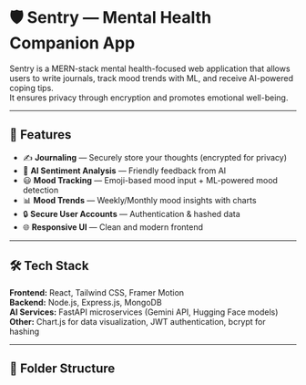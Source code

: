 # 🛡️ Sentry — Mental Health Companion App

Sentry is a MERN-stack mental health-focused web application that allows users to write journals, track mood trends with ML, and receive AI-powered coping tips.  
It ensures privacy through encryption and promotes emotional well-being.

---

## 📌 Features
- ✍️ **Journaling** — Securely store your thoughts (encrypted for privacy)
- 🤖 **AI Sentiment Analysis** — Friendly feedback from AI
- 😃 **Mood Tracking** — Emoji-based mood input + ML-powered mood detection
- 📊 **Mood Trends** — Weekly/Monthly mood insights with charts
- 🔒 **Secure User Accounts** — Authentication & hashed data
- 🌐 **Responsive UI** — Clean and modern frontend

---

## 🛠 Tech Stack
**Frontend:** React, Tailwind CSS, Framer Motion  
**Backend:** Node.js, Express.js, MongoDB  
**AI Services:** FastAPI microservices (Gemini API, Hugging Face models)  
**Other:** Chart.js for data visualization, JWT authentication, bcrypt for hashing  

---

## 📂 Folder Structure
